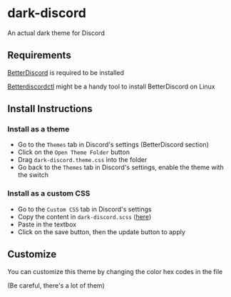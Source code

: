 # dark-discord
An actual dark theme for Discord

## Requirements

[BetterDiscord](https://github.com/BetterDiscord/BetterDiscord) is required to be installed

[Betterdiscordctl](https://github.com/bb010g/betterdiscordctl) might be a handy tool to install BetterDiscord on Linux

## Install Instructions

### Install as a theme

- Go to the `Themes` tab in Discord's settings (BetterDiscord section)
- Click on the `Open Theme Folder` button
- Drag `dark-discord.theme.css` into the folder
- Go back to the `Themes` tab in Discord's settings, enable the theme with the switch

### Install as a custom CSS

- Go to the `Custom CSS` tab in Discord's settings
- Copy the content in `dark-discord.scss` ([here](https://raw.githubusercontent.com/Shuzhengz/dark-discord/main/dark-discord.scss))
- Paste in the textbox
- Click on the save button, then the update button to apply


## Customize

You can customize this theme by changing the color hex codes in the file

(Be careful, there's a lot of them)
